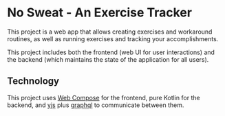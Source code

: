 # No Sweat - An Exercise Tracker

This project is a web app that allows creating exercises and workaround routines, as well as running exercises and
tracking your accomplishments.

This project includes both the frontend (web UI for user interactions) and the backend (which maintains the state of the
application for all users).

## Technology

This project uses [Web Compose](https://compose-web.ui.pages.jetbrains.team/) for the frontend, pure Kotlin for the
backend, and [yjs](https://github.com/yjs/yjs) plus [graphql](https://graphql.org/) to communicate between them.